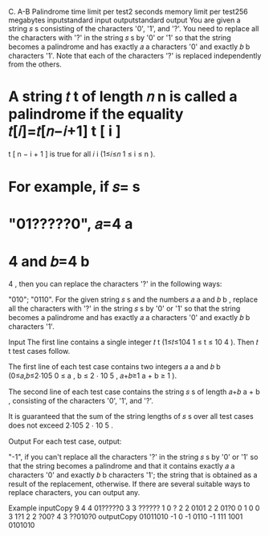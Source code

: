 C. A-B Palindrome
time limit per test2 seconds
memory limit per test256 megabytes
inputstandard input
outputstandard output
You are given a string 𝑠
s
 consisting of the characters '0', '1', and '?'. You need to replace all the characters with '?' in the string 𝑠
s
 by '0' or '1' so that the string becomes a palindrome and has exactly 𝑎
a
 characters '0' and exactly 𝑏
b
 characters '1'. Note that each of the characters '?' is replaced independently from the others.

A string 𝑡
t
 of length 𝑛
n
 is called a palindrome if the equality 𝑡[𝑖]=𝑡[𝑛−𝑖+1]
t
[
i
]
=
t
[
n
−
i
+
1
]
 is true for all 𝑖
i
 (1≤𝑖≤𝑛
1
≤
i
≤
n
).

For example, if 𝑠=
s
=
"01?????0", 𝑎=4
a
=
4
 and 𝑏=4
b
=
4
, then you can replace the characters '?' in the following ways:

"010";
"0110".
For the given string 𝑠
s
 and the numbers 𝑎
a
 and 𝑏
b
, replace all the characters with '?' in the string 𝑠
s
 by '0' or '1' so that the string becomes a palindrome and has exactly 𝑎
a
 characters '0' and exactly 𝑏
b
 characters '1'.

Input
The first line contains a single integer 𝑡
t
 (1≤𝑡≤104
1
≤
t
≤
10
4
). Then 𝑡
t
 test cases follow.

The first line of each test case contains two integers 𝑎
a
 and 𝑏
b
 (0≤𝑎,𝑏≤2⋅105
0
≤
a
,
b
≤
2
⋅
10
5
, 𝑎+𝑏≥1
a
+
b
≥
1
).

The second line of each test case contains the string 𝑠
s
 of length 𝑎+𝑏
a
+
b
, consisting of the characters '0', '1', and '?'.

It is guaranteed that the sum of the string lengths of 𝑠
s
 over all test cases does not exceed 2⋅105
2
⋅
10
5
.

Output
For each test case, output:

"-1", if you can't replace all the characters '?' in the string 𝑠
s
 by '0' or '1' so that the string becomes a palindrome and that it contains exactly 𝑎
a
 characters '0' and exactly 𝑏
b
 characters '1';
the string that is obtained as a result of the replacement, otherwise.
If there are several suitable ways to replace characters, you can output any.

Example
inputCopy
9
4 4
01?????0
3 3
??????
1 0
?
2 2
0101
2 2
01?0
0 1
0
0 3
1?1
2 2
?00?
4 3
??010?0
outputCopy
01011010
-1
0
-1
0110
-1
111
1001
0101010

